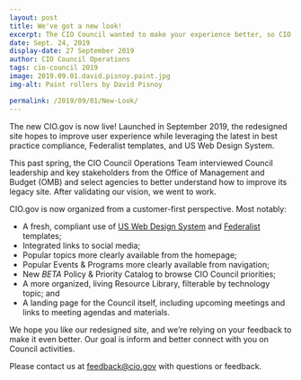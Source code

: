 ```yaml
---
layout: post
title: We've got a new look!
excerpt: The CIO Council wanted to make your experience better, so CIO.gov has a new look and feel. Take a look around. Explore our new features. Read more about how we worked to better meet your needs.
date: Sept. 24, 2019
display-date: 27 September 2019
author: CIO Council Operations
tags: cio-council 2019
image: 2019.09.01.david.pisnoy.paint.jpg
img-alt: Paint rollers by David Pisnoy

permalink: /2019/09/01/New-Look/
---
```


The new CIO.gov is now live! Launched in September 2019, the redesigned site hopes to improve user experience while leveraging the latest in best practice compliance, Federalist templates, and US Web Design System.

This past spring, the CIO Council Operations Team interviewed Council leadership and key stakeholders from the Office of Management and Budget (OMB) and select agencies to better understand how to improve its legacy site. After validating our vision, we went to work.

CIO.gov is now organized from a customer-first perspective. Most notably:

* A fresh, compliant use of [US Web Design System](https://designsystem.digital.gov/) and [Federalist](https://federalist.18f.gov/) templates;
* Integrated links to social media;
* Popular topics more clearly available from the homepage;
* Popular Events & Programs more clearly available from navigation;
* New *BETA* Policy & Priority Catalog to browse CIO Council priorities;
* A more organized, living Resource Library, filterable by technology topic; and
* A landing page for the Council itself, including upcoming meetings and links to meeting agendas and materials.

We hope you like our redesigned site, and we’re relying on your feedback to make it even better. Our goal is inform and better connect with you on Council activities.

Please contact us at [feedback@cio.gov](mailto:mailto:feedback@cio.gov) with questions or feedback.
